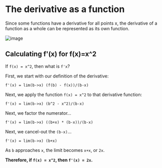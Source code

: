 # The derivative as a function

Since some functions have a derivative for all points x, the derivative of a function as a whole can be represented as its own function. 

![image](https://github.com/user-attachments/assets/1aaba453-4805-4655-9e96-a41d53d187c6)

## Calculating f'(x) for f(x)=x^2

If `f(x) = x^2`, then what is `f'x`?

First, we start with our definition of the derivative:

`f'(x) = lim(b->x) (f(b) - f(x))/(b-x)`

Next, we apply the function `f(x) = x^2` to that derivative function: 

`f'(x) = lim(b->x) (b^2 - x^2)/(b-x)`

Next, we factor the numerator...

`f'(x) = lim(b->x) ((b+x) * (b-x))/(b-x)`

Next, we cancel-out the `(b-x)`...

`f'(x) = lim(b->x) (b+x)`

As `b` approaches `x`, the limit becomes `x+x`, or `2x`. 

**Therefore, if `f(x) = x^2`, then `f'(x) = 2x`.**





